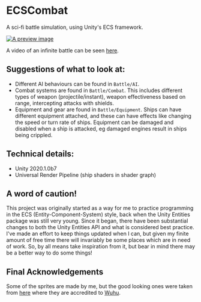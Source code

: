 # ECSCombat

A sci-fi battle simulation, using Unity's ECS framework.

[![A preview image](https://img.youtube.com/vi/S2RJfbJly_A/0.jpg)](https://www.youtube.com/watch?v=S2RJfbJly_A)

A video of an infinite battle can be seen [here](https://www.youtube.com/watch?v=S2RJfbJly_A).

## Suggestions of what to look at:

* Different AI behaviours can be found in `Battle/AI`.
* Combat systems are found in `Battle/Combat`. This includes different types of weapon (projectile/instant), weapon effectiveness based on range, intercepting attacks with shields.
* Equipment and gear are found in `Battle/Equipment`. Ships can have different equipment attached, and these can have effects like changing the speed or turn rate of ships. Equipment can be damaged and disabled when a ship is attacked, eg damaged engines result in ships being crippled.

## Technical details:

* Unity 2020.1.0b7
* Universal Render Pipeline (ship shaders in shader graph)

## A word of caution!

This project was originally started as a way for me to practice programming in the ECS (Entity-Component-System) style, back when the Unity Entities package was still very young.
Since it began, there have been substantial changes to both the Unity Entities API and what is considered best practice.
I've made an effort to keep things updated when I can, but given my finite amount of free time there will invariably be some places which are in need of work.
So, by all means take inspiration from it, but bear in mind there may be a better way to do some things!

## Final Acknowledgements

Some of the sprites are made by me, but the good looking ones were taken from [here](https://opengameart.org/content/spaceships-1) where they are accredited to [Wuhu](https://opengameart.org/users/wuhu).
